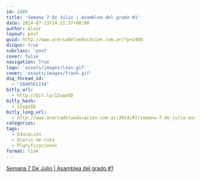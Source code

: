 ```yaml
---
id: 2488
title: 'Semana 7 De Julio | Asamblea del grado #1'
date: 2014-07-13T14:21:37+00:00
author: Alvar
layout: post
guid: http://www.acercadelaeducacion.com.ar/?p=2488
disqus: true
subclass: 'post'
cover: false
navigation: True
logo: 'assets/images/lain.gif'
cover: 'assets/images/frank.gif'
dsq_thread_id:
  - "2840561154"
bitly_url:
  - http://bit.ly/1ZugsGD
bitly_hash:
  - 1ZugsGD
bitly_long_url:
  - http://www.acercadelaeducacion.com.ar/2014/07/semana-7-de-julio-asamblea-del-grado-1/
categories:
tags:
  - Educación
  - Diario de ruta
  - Planificaciones
format: link
---
```

<a title="Diario de ruta: semana 7 de Julio" href="http://acercadelaeducacion.github.io/blog/2014/07/13/semana-7-de-julio-asamblea-number-1/" target="_blank">Semana 7 De Julio | Asamblea del grado #1</a>
